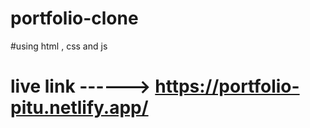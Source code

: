 # portfolio-clone 
#using  html , css and js
# live link ------> https://portfolio-pitu.netlify.app/
